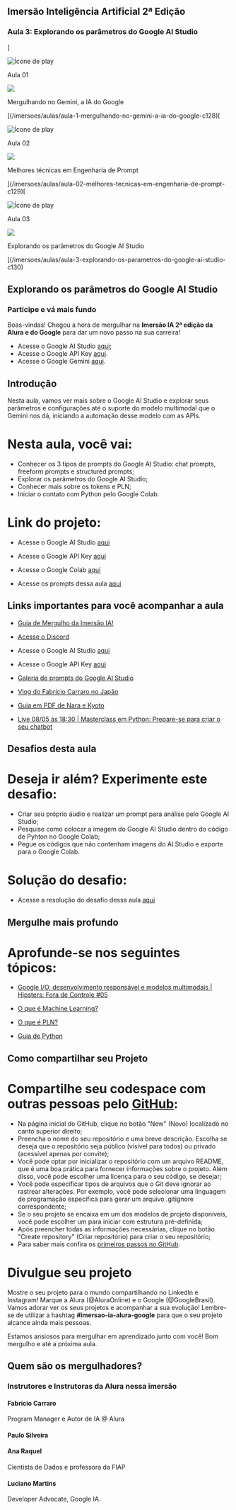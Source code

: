 Imersão Inteligência Artificial 2ª Edição
-----------------------------------------

### Aula 3: Explorando os parâmetros do Google AI Studio

[

![Ícone de play](/assets/images/immersion/play-button.svg)

Aula 01

![](/assets/images/immersion/checked-green.svg)

Mergulhando no Gemini, a IA do Google



](/imersoes/aulas/aula-1-mergulhando-no-gemini-a-ia-do-google-c128)[

![Ícone de play](/assets/images/immersion/play-button.svg)

Aula 02

![](/assets/images/immersion/checked-green.svg)

Melhores técnicas em Engenharia de Prompt



](/imersoes/aulas/aula-02-melhores-tecnicas-em-engenharia-de-prompt-c129)[

![Ícone de play](/assets/images/immersion/play-button.svg)

Aula 03

![](/assets/images/immersion/checked-green.svg)

Explorando os parâmetros do Google AI Studio



](/imersoes/aulas/aula-3-explorando-os-parametros-do-google-ai-studio-c130)

Explorando os parâmetros do Google AI Studio
--------------------------------------------

### Participe e vá mais fundo

Boas-vindas! Chegou a hora de mergulhar na **Imersão IA 2ª edição da Alura e do Google** para dar um novo passo na sua carreira!

*   Acesse o Google AI Studio [aqui](https://aistudio.google.com/app/prompts/new_chat/?utm_source=website&utm_medium=referral&utm_campaign=Alura&utm_content=);
*   Acesse o Google API Key [aqui](https://aistudio.google.com/app/apikey/?utm_source=website&utm_medium=referral&utm_campaign=Alura&utm_content=).
*   Acesse o Google Gemini [aqui](https://gemini.google.com/?utm_source=website&utm_medium=referral&utm_campaign=alura_may24).

Introdução
----------

Nesta aula, vamos ver mais sobre o Google AI Studio e explorar seus parâmetros e configurações até o suporte do modelo multimodal que o Gemini nos dá, iniciando a automação desse modelo com as APIs.

Nesta aula, você vai:
=====================

*   Conhecer os 3 tipos de prompts do Google AI Studio: chat prompts, freeform prompts e structured prompts;
*   Explorar os parâmetros do Google AI Studio;
*   Conhecer mais sobre os tokens e PLN;
*   Iniciar o contato com Python pelo Google Colab.

Link do projeto:
================

*   Acesse o Google AI Studio [aqui](https://aistudio.google.com/app/prompts/new_chat/?utm_source=website&utm_medium=referral&utm_campaign=Alura&utm_content=)
*   Acesse o Google API Key [aqui](https://aistudio.google.com/app/apikey/?utm_source=website&utm_medium=referral&utm_campaign=Alura&utm_content=)

*   Acesse o Google Colab [aqui](http://colab.research.google.com/)
*   Acesse os prompts dessa aula [aqui](https://docs.google.com/document/d/1HSBfjW8nVnDp3PG9KCLspzkdxlRZDL-YnubpFI369uQ/edit?usp=sharing)

Links importantes para você acompanhar a aula
---------------------------------------------

*   [Guia de Mergulho da Imersão IA!](https://grupoalura.notion.site/Imers-o-IA-Guia-de-Mergulho-41ae5fadd8fd47899167a115e96244d9)
*   [Acesse o Discord](https://discord.gg/Dw6zBZAFU9)
*   Acesse o Google AI Studio [aqui](https://aistudio.google.com/app/prompts/new_chat/?utm_source=website&utm_medium=referral&utm_campaign=Alura&utm_content=)
*   Acesse o Google API Key [aqui](https://aistudio.google.com/app/apikey/?utm_source=website&utm_medium=referral&utm_campaign=Alura&utm_content=)

*   [Galeria de prompts do Google AI Studio](https://ai.google.dev/examples?hl=pt-br)
*   [Vlog do Fabrício Carraro no Japão](https://www.youtube.com/watch?v=dWO-9SyD7yc)
*   [Guia em PDF de Nara e Kyoto](https://drive.google.com/file/d/1vByLRS3AED7NxrkgLTl2Haay53lylopr/view?usp=sharing)
*   [Live 08/05 às 18:30 | Masterclass em Python: Prepare-se para criar o seu chatbot](https://youtube.com/live/j_0HRH7gZtA)

Desafios desta aula
-------------------

Deseja ir além? Experimente este desafio:
=========================================

*   Criar seu próprio áudio e realizar um prompt para análise pelo Google AI Studio;
*   Pesquise como colocar a imagem do Google AI Studio dentro do código de Pyhton no Google Colab;
*   Pegue os códigos que não contenham imagens do AI Studio e exporte para o Google Colab.

Solução do desafio:
===================

*   Acesse a resolução do desafio dessa aula [aqui](https://docs.google.com/document/d/1xDRlgrB2XmFUdoliXqdInmJSTCGIqDRuqkFunbd7x20/edit?usp=sharing)

Mergulhe mais profundo
----------------------

Aprofunde-se nos seguintes tópicos:
===================================

*   [Google I/O, desenvolvimento responsável e modelos multimodais | Hipsters: Fora de Controle #05](https://www.hipsters.tech/google-i-o-desenvolvimento-responsavel-modelos-multimodais-hipsters-fora-de-controle-05/)
*   [O que é Machine Learning?](https://www.alura.com.br/artigos/machine-learning)
*   [O que é PLN?](https://www.alura.com.br/artigos/o-que-e-pln)

*   [Guia de Python](https://www.alura.com.br/artigos/python)

Como compartilhar seu Projeto
-----------------------------

Compartilhe seu codespace com outras pessoas pelo [GitHub](https://github.com/):
================================================================================

*   Na página inicial do GitHub, clique no botão "New" (Novo) localizado no canto superior direito;
*   Preencha o nome do seu repositório e uma breve descrição. Escolha se deseja que o repositório seja público (visível para todos) ou privado (acessível apenas por convite);
*   Você pode optar por inicializar o repositório com um arquivo README, que é uma boa prática para fornecer informações sobre o projeto. Além disso, você pode escolher uma licença para o seu código, se desejar;
*   Você pode especificar tipos de arquivos que o Git deve ignorar ao rastrear alterações. Por exemplo, você pode selecionar uma linguagem de programação específica para gerar um arquivo .gitignore correspondente;
*   Se o seu projeto se encaixa em um dos modelos de projeto disponíveis, você pode escolher um para iniciar com estrutura pré-definida;
*   Após preencher todas as informações necessárias, clique no botão "Create repository" (Criar repositório) para criar o seu repositório;
*   Para saber mais confira os [primeiros passos no GitHub](https://www.alura.com.br/artigos/o-que-e-git-github?utm_term=&utm_campaign=&utm_source=adwords&utm_medium=ppc&hsa_acc=7964138385&hsa_cam=20946398532&hsa_grp=153091871930&hsa_ad=688089973825&hsa).

Divulgue seu projeto
====================

Mostre o seu projeto para o mundo compartilhando no LinkedIn e Instagram! Marque a Alura (@AluraOnline) e o Google (@GoogleBrasil). Vamos adorar ver os seus projetos e acompanhar a sua evolução! Lembre-se de utilizar a hashtag **#imersao-ia-alura-google** para que o seu projeto alcance ainda mais pessoas.

Estamos ansiosos para mergulhar em aprendizado junto com você! Bom mergulho e até a próxima aula.

Quem são os mergulhadores?
--------------------------

### Instrutores e Instrutoras da Alura nessa imersão

#### Fabrício Carraro

Program Manager e Autor de IA @ Alura

[](https://twitter.com/fabriciocarraro)[](https://www.linkedin.com/in/fabriciocarraro/)[](https://github.com/fabriciocarraro)

#### Paulo Silveira

[](paulo_caelum)[](https://www.linkedin.com/in/paulosilveira/)

#### Ana Raquel

Cientista de Dados e professora da FIAP

[](https://www.linkedin.com/in/ana-raquel-fernandes-cunha-a48a07a0/)

#### Luciano Martins

Developer Advocate, Google IA.

[](https://www.linkedin.com/in/lucianommartins/)
